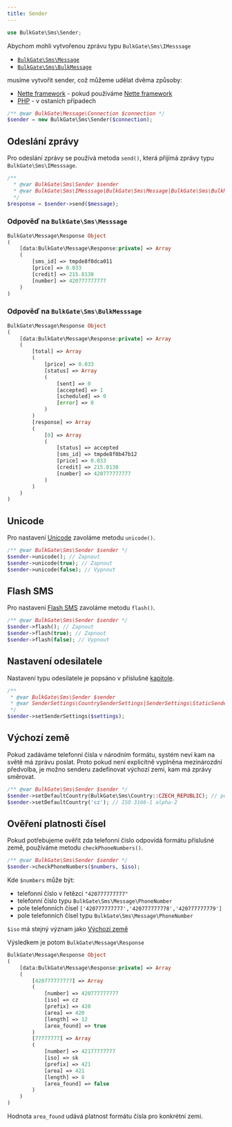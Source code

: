 ```yaml
---
title: Sender
---
```


``` php
use BulkGate\Sms\Sender;
```

Abychom mohli vytvořenou zprávu typu `BulkGate\Sms\IMesssage`

 - [`BulkGate\Sms\Message`](php-sdk-message.md)
 - [`BulkGate\Sms\BulkMessage`](php-sdk-bulk-message.md)

musíme vytvořit sender, což můžeme udělat dvěma způsoby:

 - [Nette framework](php-sdk-nette.md) - pokud používáme [Nette framework](https://nette.org/)
 - [PHP](php-sdk-instalation.md) - v ostaních případech
 
``` php
/** @var BulkGate\Message\Connection $connection */
$sender = new BulkGate\Sms\Sender($connection);
```
 
## Odeslání zprávy
 
Pro odeslání zprávy se používá metoda `send()`, která přijímá zprávy typu `BulkGate\Sms\IMesssage`.
 
``` php
/** 
  * @var BulkGate\Sms\Sender $sender 
  * @var BulkGate\Sms\IMesssage|BulkGate\Sms\Message|BulkGate\Sms\BulkMessage $message
  */
$response = $sender->send($message);
```

### Odpověď na `BulkGate\Sms\Messsage`
``` php
BulkGate\Message\Response Object
(
    [data:BulkGate\Message\Response:private] => Array
    (
        [sms_id] => tmpde8f0dca011
        [price] => 0.033
        [credit] => 215.8138
        [number] => 420777777777
    )
)
```

### Odpověď na `BulkGate\Sms\BulkMesssage`
``` php
BulkGate\Message\Response Object
(
    [data:BulkGate\Message\Response:private] => Array
    (
        [total] => Array
        (
            [price] => 0.033
            [status] => Array
            (
                [sent] => 0
                [accepted] => 1
                [scheduled] => 0
                [error] => 0
            )
        )
        [response] => Array
        (
            [0] => Array
            (
                [status] => accepted
                [sms_id] => tmpde8f0b47b12
                [price] => 0.033
                [credit] => 215.8138
                [number] => 420777777777
            )
        )
    )
)
```

## Unicode

Pro nastavení [Unicode](unicode.md) zavoláme metodu `unicode()`.

``` php
/** @var BulkGate\Sms\Sender $sender */
$sender->unicode(); // Zapnout
$sender->unicode(true); // Zapnout
$sender->unicode(false); // Vypnout
```
 
 ## Flash SMS
 
 Pro nastavení [Flash SMS](flash-sms.md) zavoláme metodu `flash()`.
 
 ``` php
 /** @var BulkGate\Sms\Sender $sender */
 $sender->flash(); // Zapnout
 $sender->flash(true); // Zapnout
 $sender->flash(false); // Vypnout
 ``` 
 
 ## Nastavení odesilatele
 
 Nastavení typu odesilatele je popsáno v příslušné [kapitole](php-sdk-sender-settings.md).
 
 ``` php
/** 
  * @var BulkGate\Sms\Sender $sender
  * @var SenderSettings\CountrySenderSettings|SenderSettings\StaticSenderSettings $settings
  */
$sender->setSenderSettings($settings);
```

## Výchozí země

Pokud zadáváme telefonní čísla v národním formátu, systém neví kam na světě má zprávu poslat. Proto pokud není explicitně vyplněna mezinározdní předvolba, je možno senderu zadefinovat výchozí zemi, kam má zprávy směrovat.

 ``` php
 /** @var BulkGate\Sms\Sender $sender */
 $sender->setDefaultCountry(BulkGate\Sms\Country::CZECH_REPUBLIC); // pomocí BulkGate\Sms\Country
 $sender->setDefaultCountry('cz'); // ISO 3166-1 alpha-2 
 ``` 
 
 ## Ověření platnosti čísel
 
 Pokud potřebujeme ověřit zda telefonní číslo odpovídá formátu příslušné země, používáme metodu `checkPhoneNumbers()`.
 
 ``` php
 /** @var BulkGate\Sms\Sender $sender */
 $sender->checkPhoneNumbers($numbers, $iso);
 ``` 
 
Kde `$numbers` může být:
- telefonní číslo v řetězci `"420777777777"`
- telefonní číslo typu `BulkGate\Sms\Message\PhoneNumber`
- pole telefonních čísel `['420777777777','420777777778','420777777779']`
- pole telefonních čísel typu `BulkGate\Sms\Message\PhoneNumber`

`$iso` má stejný význam jako [Výchozí země](#výchozi-země)

Výsledkem je potom `BulkGate\Message\Response`

``` php
BulkGate\Message\Response Object
(
    [data:BulkGate\Message\Response:private] => Array
    (
        [420777777777] => Array
        (
            [number] => 420777777777
            [iso] => cz
            [prefix] => 420
            [area] => 420
            [length] => 12
            [area_found] => true
        )
        [77777777] => Array
        (
            [number] => 42177777777 
            [iso] => sk
            [prefix] => 421
            [area] => 421
            [length] => 8
            [area_found] => false
        )
    )
)
```

Hodnota `area_found` udává platnost formátu čísla pro konkrétní zemi.
